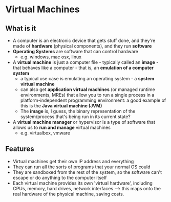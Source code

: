 # Virtual Machines




## What is it
* A computer is an electronic device that gets stuff done, and they're made of **hardware** (physical components), and they run **software**
* **Operating Systems** are software that can control hardware
  - e.g. windows, mac osx, linux
* A **virtual machine** is just a computer file - typically called an **image** - that behaves like a computer - that is, an **emulation of a computer system**
  - a typical use case is emulating an operating system - a **system virtual machine**
  - can also get **application virtual machines** (or managed runtime environments, MREs) that allow you to run a single process in a platform-independent programming environment: a good example of this is the **Java virtual machine (JVM)**
  - The **image** is, I guess, the binary representation of the system/process that's being run in its current state?
* A **virtual machine manager** or hypervisor is a type of software that allows us to **run and manage** virtual machines
  - e.g. virtualbox, vmware




## Features
* Virtual machines get their own IP address and everything
* They can run all the sorts of programs that your normal OS could
* They are sandboxed from the rest of the system, so the software can't escape or do anything to the computer itself
* Each virtual machine provides its own 'virtual hardware', including CPUs, memory, hard drives, network interfaces --> this maps onto the real hardware of the physical machine, saving costs.
